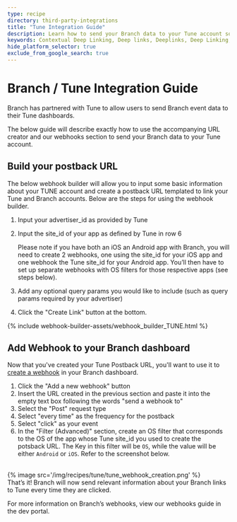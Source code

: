 ```yaml
---
type: recipe
directory: third-party-integrations
title: "Tune Integration Guide"
description: Learn how to send your Branch data to your Tune account so you can view Branch events alongside your other acquisiion channels.
keywords: Contextual Deep Linking, Deep links, Deeplinks, Deep Linking, Deeplinking, Deferred Deep Linking, Deferred Deeplinking, Google App Indexing, Google App Invites, Apple Universal Links, Apple Spotlight Search, Facebook App Links, AppLinks, Deepviews, Deep views, Ad Measurement, third party ad measurement, ad network
hide_platform_selector: true
exclude_from_google_search: true
---
```


# Branch / Tune Integration Guide

Branch has partnered with Tune to allow users to send Branch event data to their Tune dashboards. 

The below guide will describe exactly how to use the accompanying URL creator and our webhooks section to send your Branch data to your Tune account.

## Build your postback URL ##

The below webhook builder will allow you to input some basic information about your TUNE account and create a postback URL templated to link your Tune and Branch accounts.  Below are the steps for using the webhook builder.

1. Input your advertiser_id as provided by Tune

2. Input the site_id of your app as defined by Tune in row 6

    Please note if you have both an iOS an Android app with Branch, you will need to create 2 webhooks, one using the site_id for your iOS app and one webhook the Tune site_id for your Android app.  You’ll then have to set up separate webhooks with OS filters for those respective apps (see steps below).

3. Add any optional query params you would like to include (such as query params required by your advertiser)

4. Click the "Create Link" button at the bottom.

{% include webhook-builder-assets/webhook_builder_TUNE.html %}

## Add Webhook to your Branch dashboard ##

Now that you've created your Tune Postback URL, you'll want to use it to [create a webhook](https://dashboard.branch.io/#/webhook) in your Branch dashboard. 

1. Click the "Add a new webhook" button
2. Insert the URL created in the previous section and paste it into the empty text box following the words "send a webhook to"
3. Select the "Post" request type
4. Select "every time" as the frequency for the postback
5. Select "click" as your event
6. In the "Filter (Advanced)" section, create an OS filter that corresponds to the OS of the app whose Tune site_id you used to create the potsback URL.  The Key in this filter will be `OS`, while the value will be either `Android` or `iOS`.  Refer to the screenshot below.

<br>
{% image src='/img/recipes/tune/tune_webhook_creation.png' %}
<br>
That’s it!  Branch will now send relevant information about your Branch links to Tune every time they are clicked.

For more information on Branch’s webhooks, view our webhooks guide in the dev portal.  

